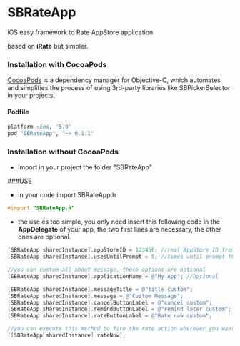 SBRateApp
=========

iOS easy framework to Rate AppStore application

based on **iRate** but simpler.

### Installation with CocoaPods

[CocoaPods](http://cocoapods.org) is a dependency manager for Objective-C, which automates and simplifies the process of using 3rd-party libraries like SBPickerSelector in your projects.

#### Podfile

```ruby
platform :ios, '5.0'
pod "SBRateApp", "~> 0.1.1"
```

### Installation without CocoaPods
- import in your project the folder "SBRateApp"


###USE

- in your code import SBRateApp.h
```objective-c
#import "SBRateApp.h"
```

- the use es too simple, you only need insert this following code in the **AppDelegate** of your app, the two first lines are necessary, the other ones are optional.
  

```objective-c
[SBRateApp sharedInstance].appStoreID = 123456; //real AppStore ID from itunes
[SBRateApp sharedInstance].usesUntilPrompt = 5; //times until prompt the alert

//you can custom all about message, these options are optional
[SBRateApp sharedInstance].applicationName = @"My App"; //Optional

[SBRateApp sharedInstance].messageTitle = @"title custom";
[SBRateApp sharedInstance].message = @"Custom Message";
[SBRateApp sharedInstance].cancelButtonLabel = @"cancel custom";
[SBRateApp sharedInstance].remindButtonLabel = @"remind later custom";
[SBRateApp sharedInstance].rateButtonLabel = @"Rate now custom";

//you can execute this method to fire the rate action wherever you want
[[SBRateApp sharedInstance] rateNow];
```
